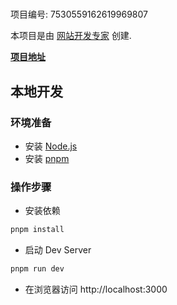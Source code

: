 # 

项目编号: 7530559162619969807

本项目是由 [网站开发专家](https://space.coze.cn/) 创建.

[**项目地址**](https://space.coze.cn/task/7530559162619969807)

## 本地开发

### 环境准备

- 安装 [Node.js](https://nodejs.org/en)
- 安装 [pnpm](https://pnpm.io/installation)

### 操作步骤

- 安装依赖

```sh
pnpm install
```

- 启动 Dev Server

```sh
pnpm run dev
```

- 在浏览器访问 http://localhost:3000
